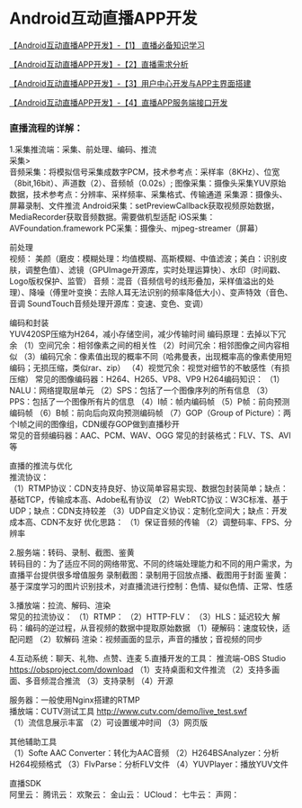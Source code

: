 
# Android互动直播APP开发  

[【Android互动直播APP开发】-【1】 直播必备知识学习](https://www.cnblogs.com/Oztaking/p/8628399.html)  

[【Android互动直播APP开发】-【2】直播需求分析](https://www.cnblogs.com/Oztaking/p/8630065.html)  

[【Android互动直播APP开发】-【3】用户中心开发与APP主界面搭建](https://www.cnblogs.com/Oztaking/p/8637779.html)  

[【Android互动直播APP开发】-【4】直播APP服务端接口开发](https://www.cnblogs.com/Oztaking/p/8646803.html)  


### 直播流程的详解：

1.采集推流端：采集、前处理、编码、推流  
采集>  
音频采集：将模拟信号采集成数字PCM，技术参考点：采样率（8KHz）、位宽（8bit,16bit）、声道数（2）、音频帧（0.02s）; 
图像采集：摄像头采集YUV原始数据，技术参考点：分辨率、采样频率、采集格式、传输通道 
采集源：摄像头、屏幕录制、文件推流 
Android采集：setPreviewCallback获取视频原始数据，MediaRecorder获取音频数据。需要做机型适配 
iOS采集：AVFoundation.framework 
PC采集：摄像头、mjpeg-streamer（屏幕）

前处理  
视频： 美颜（磨皮：模糊处理：均值模糊、高斯模糊、中值滤波；美白：识别皮肤，调整色值）、滤镜（GPUImage开源库，实时处理运算快）、水印（时间戳、Logo版权保护、监管） 
音频：混音（音频信号的线形叠加，采样值溢出的处理）、降噪（傅里叶变换：去除人耳无法识别的频率降低大小）、变声特效（音色、音调 SoundTouch音频处理开源库：变速、变色、变调）

编码和封装  
YUV420SP压缩为H264，减小存储空间，减少传输时间 
编码原理：去掉以下冗余 
（1）空间冗余：相邻像素之间的相关性 
（2）时间冗余：相邻图像之间内容相似 
（3）编码冗余：像素值出现的概率不同（哈弗曼表，出现概率高的像素使用短编码；无损压缩，类似rar、zip） 
（4）视觉冗余：视觉对细节的不敏感性（有损压缩） 
常见的图像编码器：H264、H265、VP8、VP9 
H264编码知识： 
（1）NALU：网络提取层单元 
（2）SPS：包括了一个图像序列的所有信息 
（3）PPS：包括了一个图像所有片的信息 
（4）I帧：帧内编码帧 
（5）P帧：前向预测编码帧 
（6）B帧：前向后向双向预测编码帧 
（7）GOP（Group of Picture）：两个I帧之间的图像组，CDN缓存GOP做到直播秒开   
常见的音频编码器：AAC、PCM、WAV、OGG 
常见的封装格式：FLV、TS、AVI等

直播的推流与优化  
推流协议：   
（1）RTMP协议：CDN支持良好、协议简单容易实现、数据包封装简单；缺点：基础TCP，传输成本高、Adobe私有协议 
（2）WebRTC协议：W3C标准、基于UDP；缺点：CDN支持较差 
（3）UDP自定义协议：定制化空间大；缺点：开发成本高、CDN不友好 
优化思路： 
（1）保证音频的传输 
（2）调整码率、FPS、分辨率

2.服务端：转码、录制、截图、鉴黄  
转码目的：为了适应不同的网络带宽、不同的终端处理能力和不同的用户需求，为直播平台提供很多增值服务 
录制截图：录制用于回放点播、截图用于封面 
鉴黄：基于深度学习的图片识别技术，对直播流进行控制：色情、疑似色情、正常、性感

3.播放端：拉流、解码、渲染  
常见的拉流协议： 
（1）RTMP： 
（2）HTTP-FLV： 
（3）HLS：延迟较大 
解码：编码的逆过程，从音视频的数据中提取原始数据 
（1）硬解码：速度较快，适配问题 
（2）软解码 
渲染：视频画面的显示，声音的播放；音视频的同步

4.互动系统：聊天、礼物、点赞、连麦
5.直播开发的工具：
推流端-OBS Studio https://obsproject.com/download
（1）支持桌面和文件推流 
（2）支持多画面、多音频混合推流 
（3）支持录制 
（4）开源

服务器：一般使用Nginx搭建的RTMP  
播放端：CUTV测试工具 http://www.cutv.com/demo/live_test.swf  
（1）流信息展示丰富 
（2）可设置缓冲时间 
（3）网页版

其他辅助工具  
（1）Softe AAC Converter：转化为AAC音频 
（2）H264BSAnalyzer：分析H264视频格式 
（3）FlvParse：分析FLV文件 
（4）YUVPlayer：播放YUV文件

直播SDK  
阿里云： 
腾讯云： 
欢聚云： 
金山云： 
UCloud： 
七牛云： 
声网：


